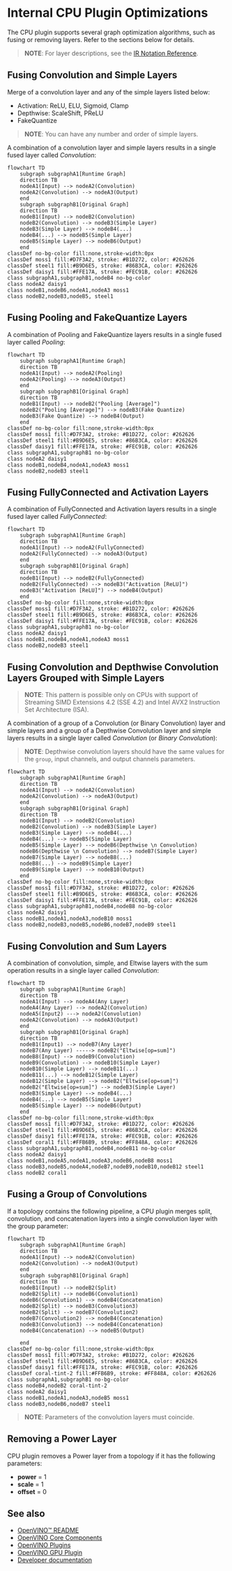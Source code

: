 # Internal CPU Plugin Optimizations

The CPU plugin supports several graph optimization algorithms, such as fusing or removing layers.
Refer to the sections below for details.

> **NOTE**: For layer descriptions, see the [IR Notation Reference](https://docs.openvino.ai/2023.3/openvino_docs_ops_opset.html).


## Fusing Convolution and Simple Layers

Merge of a convolution layer and any of the simple layers listed below:
- Activation: ReLU, ELU, Sigmoid, Clamp
- Depthwise: ScaleShift, PReLU
- FakeQuantize

> **NOTE**: You can have any number and order of simple layers.

A combination of a convolution layer and simple layers results in a single fused layer called 
*Convolution*:

```mermaid
flowchart TD
    subgraph subgraphA1[Runtime Graph]
    direction TB
    nodeA1(Input) --> nodeA2(Convolution)
    nodeA2(Convolution) --> nodeA3(Output)
    end
    subgraph subgraphB1[Original Graph]
    direction TB
    nodeB1(Input) --> nodeB2(Convolution)
    nodeB2(Convolution) --> nodeB3(Simple Layer)
    nodeB3(Simple Layer) --> nodeB4(...)
    nodeB4(...) --> nodeB5(Simple Layer)
    nodeB5(Simple Layer) --> nodeB6(Output)
    end
classDef no-bg-color fill:none,stroke-width:0px
classDef moss1 fill:#D7F3A2, stroke: #B1D272, color: #262626
classDef steel1 fill:#B9D6E5, stroke: #86B3CA, color: #262626
classDef daisy1 fill:#FFE17A, stroke: #FEC91B, color: #262626
class subgraphA1,subgraphB1,nodeB4 no-bg-color
class nodeA2 daisy1
class nodeB1,nodeB6,nodeA1,nodeA3 moss1
class nodeB2,nodeB3,nodeB5, steel1
```

## Fusing Pooling and FakeQuantize Layers

A combination of Pooling and FakeQuantize layers results in a single fused layer called *Pooling*:  

```mermaid
flowchart TD
    subgraph subgraphA1[Runtime Graph]
    direction TB
    nodeA1(Input) --> nodeA2(Pooling)
    nodeA2(Pooling) --> nodeA3(Output)
    end
    subgraph subgraphB1[Original Graph]
    direction TB
    nodeB1(Input) --> nodeB2("Pooling [Average]")
    nodeB2("Pooling [Average]") --> nodeB3(Fake Quantize)
    nodeB3(Fake Quantize) --> nodeB4(Output)
    end
classDef no-bg-color fill:none,stroke-width:0px
classDef moss1 fill:#D7F3A2, stroke: #B1D272, color: #262626
classDef steel1 fill:#B9D6E5, stroke: #86B3CA, color: #262626
classDef daisy1 fill:#FFE17A, stroke: #FEC91B, color: #262626
class subgraphA1,subgraphB1 no-bg-color
class nodeA2 daisy1
class nodeB1,nodeB4,nodeA1,nodeA3 moss1
class nodeB2,nodeB3 steel1
```
## Fusing FullyConnected and Activation Layers

A combination of FullyConnected and Activation layers results in a single fused layer called 
*FullyConnected*:

```mermaid
flowchart TD
    subgraph subgraphA1[Runtime Graph]
    direction TB
    nodeA1(Input) --> nodeA2(FullyConnected)
    nodeA2(FullyConnected) --> nodeA3(Output)
    end
    subgraph subgraphB1[Original Graph]
    direction TB
    nodeB1(Input) --> nodeB2(FullyConnected)
    nodeB2(FullyConnected) --> nodeB3("Activation [ReLU]")
    nodeB3("Activation [ReLU]") --> nodeB4(Output)
    end
classDef no-bg-color fill:none,stroke-width:0px
classDef moss1 fill:#D7F3A2, stroke: #B1D272, color: #262626
classDef steel1 fill:#B9D6E5, stroke: #86B3CA, color: #262626
classDef daisy1 fill:#FFE17A, stroke: #FEC91B, color: #262626
class subgraphA1,subgraphB1 no-bg-color
class nodeA2 daisy1
class nodeB1,nodeB4,nodeA1,nodeA3 moss1
class nodeB2,nodeB3 steel1
```
## Fusing Convolution and Depthwise Convolution Layers Grouped with Simple Layers

> **NOTE**: This pattern is possible only on CPUs with support of Streaming SIMD Extensions 4.2 
> (SSE 4.2) and Intel AVX2 Instruction Set Architecture (ISA).

A combination of a group of a Convolution (or Binary Convolution) layer and simple layers and a group of a Depthwise Convolution
layer and simple layers results in a single layer called *Convolution* (or *Binary Convolution*):
> **NOTE**: Depthwise convolution layers should have the same values for the `group`, input channels, and output channels parameters.

```mermaid
flowchart TD
    subgraph subgraphA1[Runtime Graph]
    direction TB
    nodeA1(Input) --> nodeA2(Convolution)
    nodeA2(Convolution) --> nodeA3(Output)
    end
    subgraph subgraphB1[Original Graph]
    direction TB
    nodeB1(Input) --> nodeB2(Convolution)
    nodeB2(Convolution) --> nodeB3(Simple Layer)
    nodeB3(Simple Layer) --> nodeB4(...)
    nodeB4(...) --> nodeB5(Simple Layer)
    nodeB5(Simple Layer) --> nodeB6(Depthwise \n Convolution)
    nodeB6(Depthwise \n Convolution) --> nodeB7(Simple Layer)
    nodeB7(Simple Layer) --> nodeB8(...)
    nodeB8(...) --> nodeB9(Simple Layer)
    nodeB9(Simple Layer) --> nodeB10(Output)
    end
classDef no-bg-color fill:none,stroke-width:0px
classDef moss1 fill:#D7F3A2, stroke: #B1D272, color: #262626
classDef steel1 fill:#B9D6E5, stroke: #86B3CA, color: #262626
classDef daisy1 fill:#FFE17A, stroke: #FEC91B, color: #262626
class subgraphA1,subgraphB1,nodeB4,nodeB8 no-bg-color
class nodeA2 daisy1
class nodeB1,nodeA1,nodeA3,nodeB10 moss1
class nodeB2,nodeB3,nodeB5,nodeB6,nodeB7,nodeB9 steel1
```
## Fusing Convolution and Sum Layers

A combination of convolution, simple, and Eltwise layers with the sum operation results in a single layer called *Convolution*:

```mermaid
flowchart TD
    subgraph subgraphA1[Runtime Graph]
    direction TB
    nodeA1(Input) --> nodeA4(Any Layer)
    nodeA4(Any Layer) --> nodeA2(Convolution)
    nodeA5(Input2) ---> nodeA2(Convolution)
    nodeA2(Convolution) --> nodeA3(Output)
    end
    subgraph subgraphB1[Original Graph]
    direction TB
    nodeB1(Input1) --> nodeB7(Any Layer)
    nodeB7(Any Layer) -----> nodeB2("Eltwise[op=sum]")
    nodeB8(Input) --> nodeB9(Convolution)
    nodeB9(Convolution) --> nodeB10(Simple Layer)
    nodeB10(Simple Layer) --> nodeB11(...)
    nodeB11(...) --> nodeB12(Simple Layer)
    nodeB12(Simple Layer) --> nodeB2("Eltwise[op=sum]")
    nodeB2("Eltwise[op=sum]") --> nodeB3(Simple Layer)
    nodeB3(Simple Layer) --> nodeB4(...)
    nodeB4(...) --> nodeB5(Simple Layer)
    nodeB5(Simple Layer) --> nodeB6(Output)
    end
classDef no-bg-color fill:none,stroke-width:0px
classDef moss1 fill:#D7F3A2, stroke: #B1D272, color: #262626
classDef steel1 fill:#B9D6E5, stroke: #86B3CA, color: #262626
classDef daisy1 fill:#FFE17A, stroke: #FEC91B, color: #262626
classDef coral1 fill:#FFB6B9, stroke: #FF848A, color: #262626
class subgraphA1,subgraphB1,nodeB4,nodeB11 no-bg-color
class nodeA2 daisy1
class nodeB1,nodeA5,nodeA1,nodeA3,nodeB6,nodeB8 moss1
class nodeB3,nodeB5,nodeA4,nodeB7,nodeB9,nodeB10,nodeB12 steel1
class nodeB2 coral1
```
## Fusing a Group of Convolutions

If a topology contains the following pipeline, a CPU plugin merges split, convolution, and concatenation layers into a single convolution layer with the group parameter:   

```mermaid
flowchart TD
    subgraph subgraphA1[Runtime Graph]
    direction TB
    nodeA1(Input) --> nodeA2(Convolution)
    nodeA2(Convolution) --> nodeA3(Output)
    end
    subgraph subgraphB1[Original Graph]
    direction TB
    nodeB1(Input) --> nodeB2(Split)
    nodeB2(Split) --> nodeB6(Convolution1)
    nodeB6(Convolution1) --> nodeB4(Concatenation)
    nodeB2(Split) --> nodeB3(Convolution3)
    nodeB2(Split) --> nodeB7(Convolution2)
    nodeB7(Convolution2) --> nodeB4(Concatenation)
    nodeB3(Convolution3) --> nodeB4(Concatenation)
    nodeB4(Concatenation) --> nodeB5(Output)

    end
classDef no-bg-color fill:none,stroke-width:0px
classDef moss1 fill:#D7F3A2, stroke: #B1D272, color: #262626
classDef steel1 fill:#B9D6E5, stroke: #86B3CA, color: #262626
classDef daisy1 fill:#FFE17A, stroke: #FEC91B, color: #262626
classDef coral-tint-2 fill:#FFB6B9, stroke: #FF848A, color: #262626
class subgraphA1,subgraphB1 no-bg-color
class nodeB4,nodeB2 coral-tint-2
class nodeA2 daisy1
class nodeB1,nodeA1,nodeA3,nodeB5 moss1
class nodeB3,nodeB6,nodeB7 steel1
```
> **NOTE**: Parameters of the convolution layers must coincide.


## Removing a Power Layer

CPU plugin removes a Power layer from a topology if it has the following parameters:
  - <b>power</b> = 1
  - <b>scale</b> = 1
  - <b>offset</b> = 0

## See also

 * [OpenVINO™ README](../../../../README.md)
 * [OpenVINO Core Components](../../../README.md)
 * [OpenVINO Plugins](../../README.md)
 * [OpenVINO GPU Plugin](../README.md)
 * [Developer documentation](../../../../docs/dev/index.md)